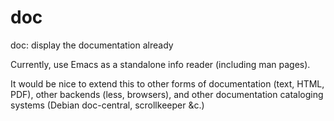 doc
===

doc: display the documentation already

Currently, use Emacs as a standalone info reader (including man pages).

It would be nice to extend this to other forms of documentation (text,
HTML, PDF), other backends (less, browsers), and other documentation
cataloging systems (Debian doc-central, scrollkeeper &c.)
